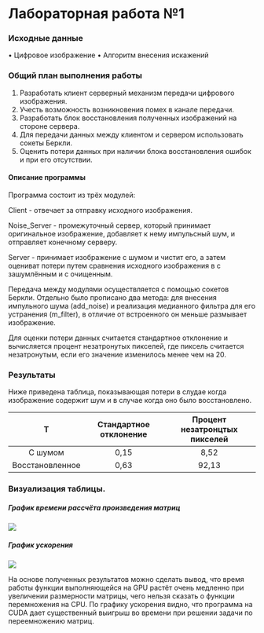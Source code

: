 # Лабораторная работа №1 

### Исходные данные
• Цифровое изображение
• Алгоритм внесения искажений

### Общий план выполнения работы
1. Разработать клиент серверный механизм передачи цифрового изображения.
2. Учесть возможность возникновения помех в канале передачи.
3. Разработать блок восстановления полученных изображений на стороне сервера.
4. Для передачи данных между клиентом и сервером использовать сокеты Беркли.
5. Оценить потери данных при наличии блока восстановления ошибок и при его
отсутствии.

#### Описание программы
Программа состоит из трёх модулей:

Client - отвечает за отправку исходного изображения.

Noise_Server - промежуточный сервер, который принимает оригинальное изображение, добавляет к нему импульсный шум, и отправляет конечному серверу.

Server - принимает изображение с шумом и чистит его, а затем оцениват потери путем сравнения исходного изображения в с зашумлённым и с очищенным.

Передача между модулями осуществляется с помощью сокетов Беркли. Отдельно было прописано два метода: для внесения импульного шума (add_noise) и реализация медианного фильтра для его устранения (m_filter), в отличие от встроенного он меньше размывает изображение.

Для оценки потери данных считается стандартное отклонение и вычисляется процент незатронутых пикселей, где пиксель считается незатронутым, если его значение изменилось менее чем на 20.

### Результаты
Ниже приведена таблица, показывающая потери в слудае когда изображение содержит шум и в случае когда оно было восстановлено.

 Т | Стандартное отклонение | Процент незатронцтых пикселей 
:----:|:-------:|:-----------:
С шумом | 0,15 | 8,52 
Восстановленное | 0,63| 92,13


### Визуализация таблицы.
##### График времени рассчёта произведения матриц

![](Work_time.JPG)

##### График ускорения

![](Speedup.JPG)

На основе полученных результатов можно сделать вывод, что время работы функции выполняющейся на GPU растёт очень медленно при увеличении размерности матрицы, чего нельзя сказать о функции перемножения на CPU. По графику ускорения видно, что программа на CUDA дает существенный выигрыш во времени при решении задачи по переемножению матриц. 

